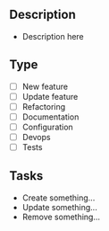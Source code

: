 ## Description

- Description here

## Type

- [ ] New feature
- [ ] Update feature
- [ ] Refactoring
- [ ] Documentation
- [ ] Configuration
- [ ] Devops
- [ ] Tests

## Tasks

- Create something...
- Update something...
- Remove something...